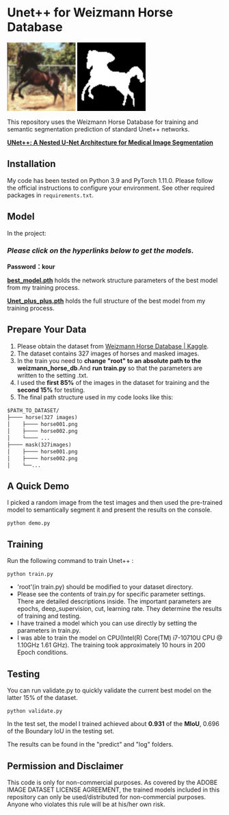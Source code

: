# Unet++ for Weizmann Horse Database



<img src=".\predict\20_0_ori.png" alt="20_0_ori" style="zoom:200%;" />

<img src=".\predict\20_0_predict.png" alt="20_0_predict" style="zoom:200%;" />

This repository uses the Weizmann Horse Database for training and semantic segmentation prediction of standard Unet++ networks.

**[UNet++: A Nested U-Net Architecture for Medical Image Segmentation](https://arxiv.org/abs/1807.10165)**

## Installation
My code has been tested on Python 3.9 and PyTorch 1.11.0. Please follow the official instructions to configure your environment. See other required packages in `requirements.txt`.

## Model ##

In the project: 

### ***Please click on the hyperlinks below to get the models**.*

**Password：kour**

**[best_model.pth](https://pan.baidu.com/s/1imaO-CyHwAGlIOFV9vNH1A)** holds the network structure parameters of the best model from my training process. 

**[Unet_plus_plus.pth](https://pan.baidu.com/s/1imaO-CyHwAGlIOFV9vNH1A)** holds the full structure of the best model from my training process. 

## Prepare Your Data

1. Please obtain the dataset from [Weizmann Horse Database | Kaggle](https://www.kaggle.com/datasets/ztaihong/weizmann-horse-database/metadata).
2. The dataset contains 327 images of horses and masked images.
3. In the train you need to **change "root" to an absolute path to the weizmann_horse_db**.And **run train.py** so that the parameters are written to the setting .txt.
4. I used the **first 85%** of the images in the dataset for training and the **second 15%** for testing.
5. The final path structure used in my code looks like this:

````
$PATH_TO_DATASET/
├──── horse(327 images)
│    ├──── horse001.png
│    ├──── horse002.png
│    └──── ...
├──── mask(327images)
│    ├──── horse001.png
│    ├──── horse002.png
│    └──...
````

## A Quick Demo

I picked a random image from the test images and then used the pre-trained model to semantically segment it and present the results on the console.

    python demo.py

## Training

Run the following command to train Unet++ :

    python train.py

- 'root'(in train.py) should be modified to your dataset directory.
- Please see the contents of train.py for specific parameter settings. There are detailed descriptions inside. The important parameters are epochs, deep_supervision, cut, learning rate. They determine the results of training and testing.
- I have trained a model which you can use directly by setting the parameters in train.py.
- I was able to train the model on CPU(Intel(R) Core(TM) i7-10710U CPU @ 1.10GHz   1.61 GHz). The training took approximately 10 hours in 200 Epoch conditions.

## Testing ##

You can run validate.py to quickly validate the current best model on the latter 15% of the dataset.

    python validate.py

In the test set, the model I trained achieved about **0.931** of the **MIoU**, 0.696 of the Boundary IoU in the testing set.

The results can be found in the "predict" and "log" folders.



## Permission and Disclaimer

This code is only for non-commercial purposes. As covered by the ADOBE IMAGE DATASET LICENSE AGREEMENT, the trained models included in this repository can only be used/distributed for non-commercial purposes. Anyone who violates this rule will be at his/her own risk.
